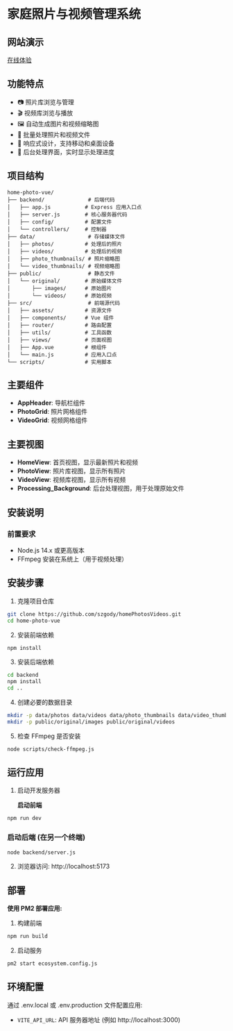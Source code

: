 # 家庭照片与视频管理系统

## 网站演示
[在线体验](http://110.40.168.84:8081/)

## 功能特点
- 📷 照片库浏览与管理
- 🎬 视频库浏览与播放
- 🖼️ 自动生成图片和视频缩略图
- 🔄 批量处理照片和视频文件
- 📱 响应式设计，支持移动和桌面设备
- 🔧 后台处理界面，实时显示处理进度

## 项目结构

```plaintext
home-photo-vue/
├── backend/              # 后端代码
│   ├── app.js           # Express 应用入口点
│   ├── server.js        # 核心服务器代码
│   ├── config/          # 配置文件
│   └── controllers/     # 控制器
├── data/                 # 存储媒体文件
│   ├── photos/          # 处理后的照片
│   ├── videos/          # 处理后的视频
│   ├── photo_thumbnails/ # 照片缩略图
│   └── video_thumbnails/ # 视频缩略图
├── public/               # 静态文件
│   └── original/        # 原始媒体文件
│       ├── images/      # 原始图片
│       └── videos/      # 原始视频
├── src/                  # 前端源代码
│   ├── assets/          # 资源文件
│   ├── components/      # Vue 组件
│   ├── router/          # 路由配置
│   ├── utils/           # 工具函数
│   ├── views/           # 页面视图
│   ├── App.vue          # 根组件
│   └── main.js          # 应用入口点
└── scripts/             # 实用脚本
```

## 主要组件
- **AppHeader**: 导航栏组件
- **PhotoGrid**: 照片网格组件
- **VideoGrid**: 视频网格组件

## 主要视图
- **HomeView**: 首页视图，显示最新照片和视频
- **PhotoView**: 照片库视图，显示所有照片
- **VideoView**: 视频库视图，显示所有视频
- **Processing_Background**: 后台处理视图，用于处理原始文件

## 安装说明

### 前置要求
- Node.js 14.x 或更高版本
- FFmpeg 安装在系统上（用于视频处理）

## 安装步骤
1. 克隆项目仓库
```bash
git clone https://github.com/szgody/homePhotosVideos.git
cd home-photo-vue
```

2. 安装前端依赖
```bash
npm install
```

3. 安装后端依赖
```bash
cd backend
npm install
cd ..
```

4. 创建必要的数据目录
```bash
mkdir -p data/photos data/videos data/photo_thumbnails data/video_thumbnails
mkdir -p public/original/images public/original/videos
```

5. 检查 FFmpeg 是否安装
```bash
node scripts/check-ffmpeg.js
```

## 运行应用

1. 启动开发服务器
   
   **启动前端**
```bash
npm run dev
```

### 启动后端 (在另一个终端)
```bash
node backend/server.js
```

2. 浏览器访问: http://localhost:5173

## 部署

**使用 PM2 部署应用:**

1. 构建前端
```bash
npm run build
```

2. 启动服务
```bash
pm2 start ecosystem.config.js
```

## 环境配置
通过 .env.local 或 .env.production 文件配置应用:

- `VITE_API_URL`: API 服务器地址 (例如 http://localhost:3000)
